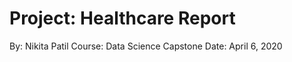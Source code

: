 # Project: Healthcare Report






By: Nikita Patil
Course: Data Science Capstone
Date: April 6, 2020
